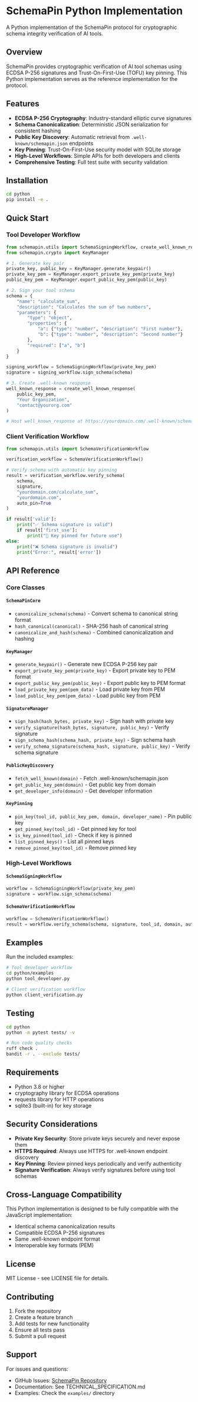 # SchemaPin Python Implementation

A Python implementation of the SchemaPin protocol for cryptographic schema integrity verification of AI tools.

## Overview

SchemaPin provides cryptographic verification of AI tool schemas using ECDSA P-256 signatures and Trust-On-First-Use (TOFU) key pinning. This Python implementation serves as the reference implementation for the protocol.

## Features

- **ECDSA P-256 Cryptography**: Industry-standard elliptic curve signatures
- **Schema Canonicalization**: Deterministic JSON serialization for consistent hashing
- **Public Key Discovery**: Automatic retrieval from `.well-known/schemapin.json` endpoints
- **Key Pinning**: Trust-On-First-Use security model with SQLite storage
- **High-Level Workflows**: Simple APIs for both developers and clients
- **Comprehensive Testing**: Full test suite with security validation

## Installation

```bash
cd python
pip install -e .
```

## Quick Start

### Tool Developer Workflow

```python
from schemapin.utils import SchemaSigningWorkflow, create_well_known_response
from schemapin.crypto import KeyManager

# 1. Generate key pair
private_key, public_key = KeyManager.generate_keypair()
private_key_pem = KeyManager.export_private_key_pem(private_key)
public_key_pem = KeyManager.export_public_key_pem(public_key)

# 2. Sign your tool schema
schema = {
    "name": "calculate_sum",
    "description": "Calculates the sum of two numbers",
    "parameters": {
        "type": "object",
        "properties": {
            "a": {"type": "number", "description": "First number"},
            "b": {"type": "number", "description": "Second number"}
        },
        "required": ["a", "b"]
    }
}

signing_workflow = SchemaSigningWorkflow(private_key_pem)
signature = signing_workflow.sign_schema(schema)

# 3. Create .well-known response
well_known_response = create_well_known_response(
    public_key_pem,
    "Your Organization",
    "contact@yourorg.com"
)

# Host well_known_response at https://yourdomain.com/.well-known/schemapin.json
```

### Client Verification Workflow

```python
from schemapin.utils import SchemaVerificationWorkflow

verification_workflow = SchemaVerificationWorkflow()

# Verify schema with automatic key pinning
result = verification_workflow.verify_schema(
    schema,
    signature,
    "yourdomain.com/calculate_sum",
    "yourdomain.com",
    auto_pin=True
)

if result['valid']:
    print("✅ Schema signature is valid")
    if result['first_use']:
        print("🔑 Key pinned for future use")
else:
    print("❌ Schema signature is invalid")
    print("Error:", result['error'])
```

## API Reference

### Core Classes

#### `SchemaPinCore`
- `canonicalize_schema(schema)` - Convert schema to canonical string format
- `hash_canonical(canonical)` - SHA-256 hash of canonical string
- `canonicalize_and_hash(schema)` - Combined canonicalization and hashing

#### `KeyManager`
- `generate_keypair()` - Generate new ECDSA P-256 key pair
- `export_private_key_pem(private_key)` - Export private key to PEM format
- `export_public_key_pem(public_key)` - Export public key to PEM format
- `load_private_key_pem(pem_data)` - Load private key from PEM
- `load_public_key_pem(pem_data)` - Load public key from PEM

#### `SignatureManager`
- `sign_hash(hash_bytes, private_key)` - Sign hash with private key
- `verify_signature(hash_bytes, signature, public_key)` - Verify signature
- `sign_schema_hash(schema_hash, private_key)` - Sign schema hash
- `verify_schema_signature(schema_hash, signature, public_key)` - Verify schema signature

#### `PublicKeyDiscovery`
- `fetch_well_known(domain)` - Fetch .well-known/schemapin.json
- `get_public_key_pem(domain)` - Get public key from domain
- `get_developer_info(domain)` - Get developer information

#### `KeyPinning`
- `pin_key(tool_id, public_key_pem, domain, developer_name)` - Pin public key
- `get_pinned_key(tool_id)` - Get pinned key for tool
- `is_key_pinned(tool_id)` - Check if key is pinned
- `list_pinned_keys()` - List all pinned keys
- `remove_pinned_key(tool_id)` - Remove pinned key

### High-Level Workflows

#### `SchemaSigningWorkflow`
```python
workflow = SchemaSigningWorkflow(private_key_pem)
signature = workflow.sign_schema(schema)
```

#### `SchemaVerificationWorkflow`
```python
workflow = SchemaVerificationWorkflow()
result = workflow.verify_schema(schema, signature, tool_id, domain, auto_pin)
```

## Examples

Run the included examples:

```bash
# Tool developer workflow
cd python/examples
python tool_developer.py

# Client verification workflow  
python client_verification.py
```

## Testing

```bash
cd python
python -m pytest tests/ -v

# Run code quality checks
ruff check .
bandit -r . --exclude tests/
```

## Requirements

- Python 3.8 or higher
- cryptography library for ECDSA operations
- requests library for HTTP operations
- sqlite3 (built-in) for key storage

## Security Considerations

- **Private Key Security**: Store private keys securely and never expose them
- **HTTPS Required**: Always use HTTPS for .well-known endpoint discovery
- **Key Pinning**: Review pinned keys periodically and verify authenticity
- **Signature Verification**: Always verify signatures before using tool schemas

## Cross-Language Compatibility

This Python implementation is designed to be fully compatible with the JavaScript implementation:

- Identical schema canonicalization results
- Compatible ECDSA P-256 signatures
- Same .well-known endpoint format
- Interoperable key formats (PEM)

## License

MIT License - see LICENSE file for details.

## Contributing

1. Fork the repository
2. Create a feature branch
3. Add tests for new functionality
4. Ensure all tests pass
5. Submit a pull request

## Support

For issues and questions:
- GitHub Issues: [SchemaPin Repository](https://github.com/thirdkey/schemapin)
- Documentation: See TECHNICAL_SPECIFICATION.md
- Examples: Check the `examples/` directory